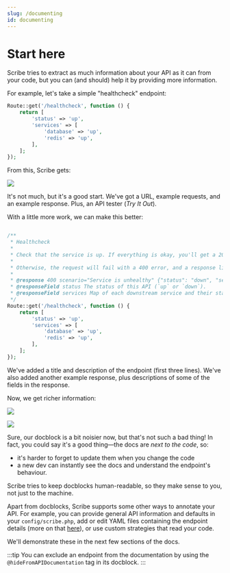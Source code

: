 ```yaml
---
slug: /documenting
id: documenting
---
```


# Start here
Scribe tries to extract as much information about your API as it can from your code, but you can (and should) help it by providing more information.

For example, let's take a simple "healthcheck" endpoint:

```php title=routes/api.php
Route::get('/healthcheck', function () {
    return [
        'status' => 'up',
        'services' => [
            'database' => 'up',
            'redis' => 'up',
        ],
    ];
});
```

From this, Scribe gets:

![](/img/screenshots/docs-bare-example.png)

It's not much, but it's a good start. We've got a URL, example requests, and an example response. Plus, an API tester (_Try It Out_).

With a little more work, we can make this better:


```php title=routes/api.php

/**
 * Healthcheck
 *
 * Check that the service is up. If everything is okay, you'll get a 200 OK response.
 *
 * Otherwise, the request will fail with a 400 error, and a response listing the failed services.
 *
 * @response 400 scenario="Service is unhealthy" {"status": "down", "services": {"database": "up", "redis": "down"}}
 * @responseField status The status of this API (`up` or `down`).
 * @responseField services Map of each downstream service and their status (`up` or `down`).
 */
Route::get('/healthcheck', function () {
    return [
        'status' => 'up',
        'services' => [
            'database' => 'up',
            'redis' => 'up',
        ],
    ];
});
```
We've added a title and description of the endpoint (first three lines). We've also added another example response, plus descriptions of some of the fields in the response.

Now, we get richer information:

![](/img/screenshots/docs-rich-1.png)

![](/img/screenshots/docs-rich-2.png)


Sure, our docblock is a bit noisier now, but that's not such a bad thing! In fact, you could say it's a good thing—the docs are *next to the code*, so:
- it's harder to forget to update them when you change the code
- a new dev can instantly see the docs and understand the endpoint's behaviour.

Scribe tries to keep docblocks human-readable, so they make sense to you, not just to the machine.

Apart from docblocks, Scribe supports some other ways to annotate your API. For example, you can provide general API information and defaults in your `config/scribe.php`, add or edit YAML files containing the endpoint details (more on that [here](../architecture#what-are-those-yaml-files-for)), or use custom strategies that read your code.

We'll demonstrate these in the next few sections of the docs.

:::tip
You can exclude an endpoint from the documentation by using the `@hideFromAPIDocumentation` tag in its docblock.
:::
